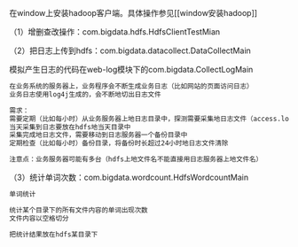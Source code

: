 在window上安装hadoop客户端。具体操作参见[[window安装hadoop]]

（1）增删查改操作：com.bigdata.hdfs.HdfsClientTestMian

（2）把日志上传到hdfs：com.bigdata.datacollect.DataCollectMain

模拟产生日志的代码在web-log模块下的com.bigdata.CollectLogMain

```txt
在业务系统的服务器上，业务程序会不断生成业务日志（比如网站的页面访问日志）
业务日志使用log4j生成的，会不断地切出日志文件

需求：
需要定期（比如每小时）从业务服务器上地日志目录中，探测需要采集地日志文件（access.log不能采），发往HDFS
当天采集到日志要放在hdfs地当天目录中
采集完成地日志文件，需要移动到日志服务器一个备份目录中
定期检查（比如每小时）备份目录，将备份时长超过24小时地日志文件清除

注意点：业务服务器可能有多台（hdfs上地文件名不能直接用日志服务器上地文件名）
```

（3）统计单词次数：com.bigdata.wordcount.HdfsWordcountMain

```txt
单词统计

统计某个目录下的所有文件内容的单词出现次数
文件内容以空格切分

把统计结果放在hdfs某目录下
```
